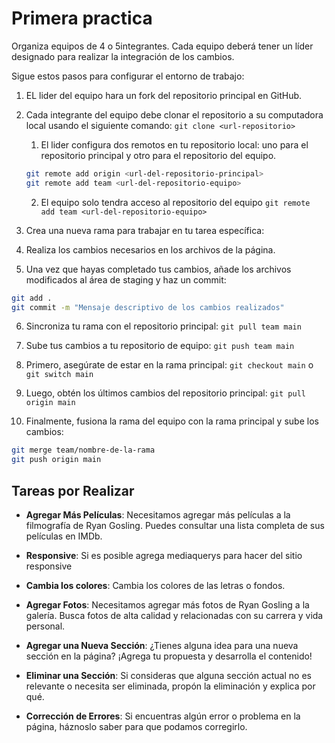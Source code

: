 # Primera practica


Organiza equipos de 4 o 5integrantes. Cada equipo deberá tener un líder designado para realizar la integración de los cambios.

Sigue estos pasos para configurar el entorno de trabajo:

1. EL lider del equipo hara un fork del repositorio principal en GitHub.

2. Cada integrante del equipo debe clonar el repositorio a su computadora local usando el siguiente comando: `git clone <url-repositorio>`
   
   1. El lider configura dos remotos en tu repositorio local: uno para el repositorio principal y otro para el repositorio del equipo. 
    ```bash
    git remote add origin <url-del-repositorio-principal>
    git remote add team <url-del-repositorio-equipo>
    ```
    2. El equipo solo tendra acceso al repositorio del equipo ` git remote add team <url-del-repositorio-equipo> `
   
3. Crea una nueva rama para trabajar en tu tarea específica:
   
4. Realiza los cambios necesarios en los archivos de la página.
   
5. Una vez que hayas completado tus cambios, añade los archivos modificados al área de staging y haz un commit:
```bash
git add .
git commit -m "Mensaje descriptivo de los cambios realizados"
```
6. Sincroniza tu rama con el repositorio principal:
` git pull team main `

7. Sube tus cambios a tu repositorio de equipo: `git push team main`
8. Primero, asegúrate de estar en la rama principal: `git checkout main` o `git switch main`
9.  Luego, obtén los últimos cambios del repositorio principal: `git pull origin main `
10.  Finalmente, fusiona la rama del equipo con la rama principal y sube los cambios:
```bash
git merge team/nombre-de-la-rama
git push origin main
```

## Tareas por Realizar

- **Agregar Más Películas**: Necesitamos agregar más películas a la filmografía de Ryan Gosling. Puedes consultar una lista completa de sus películas en IMDb.

- **Responsive**:  Si es posible agrega mediaquerys para hacer del sitio responsive

- **Cambia los colores**: Cambia los colores de las letras o fondos.
  
- **Agregar Fotos**: Necesitamos agregar más fotos de Ryan Gosling a la galería. Busca fotos de alta calidad y relacionadas con su carrera y vida personal.
  
- **Agregar una Nueva Sección**: ¿Tienes alguna idea para una nueva sección en la página? ¡Agrega tu propuesta y desarrolla el contenido!
  
- **Eliminar una Sección**: Si consideras que alguna sección actual no es relevante o necesita ser eliminada, propón la eliminación y explica por qué.
  
- **Corrección de Errores**: Si encuentras algún error o problema en la página, háznoslo saber para que podamos corregirlo.

